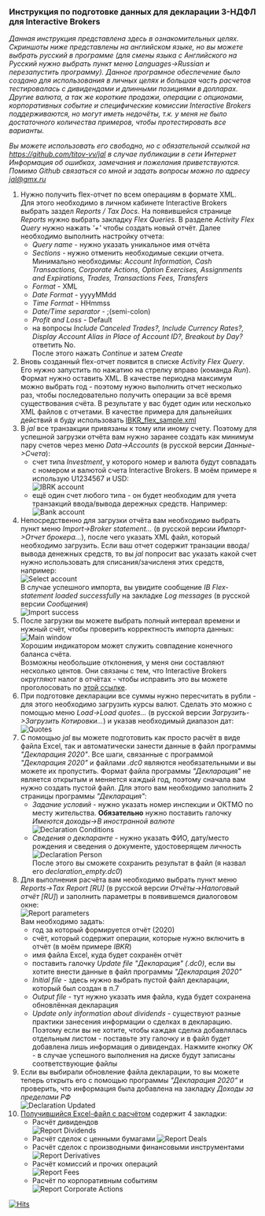 ### Инструкция по подготовке данных для декларации 3-НДФЛ для Interactive Brokers

*Данная инструкция представлена здесь в ознакомительных целях. Скриншоты ниже представлены на английском языке, но вы можете выбрать русский в программе (для смены языка с Английского на Русский нужно выбрать пункт меню Languages->Russian и перезапустить программу).
Данное програмное обеспечение было создано для использования в личных целях и большая часть расчетов тестировалась с дивидендами и длинными позициями в долларах.  
Другие валюта, а так же короткие продажи, операции с опционами, корпоративных событие и специфические комиссии Interactive Brokers поддерживаются, но могут иметь недочёты, т.к. у меня не было достаточного количества примеров, чтобы протестировать все варианты.*


*Вы можете использовать его свободно, но с обязательной ссылкой на https://github.com/titov-vv/jal в случае публикации в сети Интернет   
Информация об ошибках, замечания и пожелания приветствуются. Помимо Github связаться со мной и задать вопросы можно по адресу [jal@gmx.ru](mailto:jal@gmx.ru?subject=%5BJAL%5D%20Tax%20report)*


1. Нужно получить flex-отчет по всем операциям в формате XML.  
Для этого необходимо в личном кабинете Interactive Brokers выбрать заздел *Reports / Tax Docs*. 
На появившейся странице *Reports* нужно выбрать закладку *Flex Queries*. В разделе *Activity Flex Query* нужно нажать *'+'* чтобы создать новый отчёт.
Далее необходимо выполнить настройку отчета:
    - *Query name* - нужно указать уникальное имя отчёта
    - *Sections* - нужно отменить необходимые секции отчета. Минимально необходимы: *Account Information, Cash Transactions, Corporate Actions, Option Exercises, Assignments and Expirations, Trades, Transactions Fees, Transfers*
    - *Format* - XML
    - *Date Format* - yyyyMMdd
    - *Time Format* - HHmmss
    - *Date/Time separator* - ;(semi-colon)
    - *Profit and Loss* - Default
    - на вопросы *Include Canceled Trades?, Include Currency Rates?, Display Account Alias in Place of Account ID?, Breakout by Day?* ответить No.  
    После этого нажать *Continue* и затем *Create*  
2. Вновь созданный flex-отчет появится в списке *Activity Flex Query*. Его нужно запустить по нажатию на стрелку вправо (команда *Run*).
Формат нужно оставить XML. В качестве периодна максимум можно выбрать год - поэтому нужно выполнить отчет несколько раз, чтобы последовательно получить операции за всё время существования счёта.
В результате у вас будет один или несколько XML файлов с отчетами. В качестве примера для дальнейших действий я буду использовать [IBKR_flex_sample.xml](https://github.com/titov-vv/jal/blob/master/docs/ru-tax-3ndfl/IBKR_flex_sample.xml)
3. В *jal* все транзакции привязаны к тому или иному счету. Поэтому для успешной загрузки отчёта вам нужно заранее создать как минимум пару счетов через меню *Data->Accounts* (в русской версии *Данные->Счета*):
    - счет типа *Investment*, у которого номер и валюта будут совпадать с номером и валютой счета Interactive Brokers. В моём примере я использую U1234567 и USD:  
    ![IBRK account](https://github.com/titov-vv/jal/blob/master/docs/ru-tax-3ndfl/img/ibkr_account.png?raw=true) 
    - ещё один счет любого типа - он будет необходим для учета транзакций ввода/вывода дережных средств. Например:  
    ![Bank account](https://github.com/titov-vv/jal/blob/master/docs/ru-tax-3ndfl/img/bank_account.png?raw=true)  
4. Непосредственно для загрузки отчёта вам необходимо выбрать пункт меню *Import->Broker statement...* (в русской версии *Импорт->Отчет брокера...*), после чего указать XML файл, который необходимо загрузить.
Если ваш отчет содержит транзации ввода/вывода денежных средств, то вы *jal* попросит вас указать какой счет нужно использовать для списания/зачисленя этих средств, например:  
![Select account](https://github.com/titov-vv/jal/blob/master/docs/ru-tax-3ndfl/img/account_selection.png?raw=true)  
В случае успешного импорта, вы увидите сообщение *IB Flex-statement loaded successfully* на закладке *Log messages* (в русской версии *Сообщения*)  
![Import success](https://github.com/titov-vv/jal/blob/master/docs/ru-tax-3ndfl/img/import_log.png?raw=true)
5. После загрузки вы можете выбрать полный интервал времени и нужный счёт, чтобы проверить корректность импорта данных:  
![Main window](https://github.com/titov-vv/jal/blob/master/docs/ru-tax-3ndfl/img/main_window.png?raw=true)  
Хорошим индикатором может служить совпадение конечного баланса счёта.  
Возможны необольшие отклонения, у меня они составляют несколько центов. Они связаны с тем, что Interactive Brokers округляют налог в отчётах - чтобы исправить это вы можете проголосовать по [этой ссылке](https://interactivebrokers.com/en/general/poll/featuresPoll.php?sid=15422). 
6. При подготовке декларации все суммы нужно пересчитать в рубли - для этого необходимо загрузить курсы валют.
Сделать это можно с помощью меню *Load->Load quotes...* (в русской версии *Загрузить->Загрузить Котировки...*) и указав необходимый диапазон дат:  
![Quotes](https://github.com/titov-vv/jal/blob/master/docs/ru-tax-3ndfl/img/update_quotes.png?raw=true)
7. С помощью *jal* вы можете подготовить как просто расчёт в виде файла Excel, так и автоматически занести данные в файл программы *"Декларация 2020"*. 
Все шаги, связанные с программой *"Декларация 2020"* и файлами *.dc0* являются необязательными и вы можете их пропустить.
Формат файла программы *"Декларация"* не является открытым и меняется каждый год, поэтому сначала вам нужно создать пустой файл.
Для этого вам необходимо заполнить 2 страницы программы *"Декларация"*:
    - *Задание условий* - нужно указать номер инспекции и ОКТМО по месту жительства. **Обязательно** нужно поставить галочку *Имеются доходы->В иностранной валюте*  
    ![Declaration Conditions](https://github.com/titov-vv/jal/blob/master/docs/ru-tax-3ndfl/img/declaration_1.png?raw=true)
    - *Сведения о декларанте* - нужно указать ФИО, дату/место рождения и сведения о документе, удостоверящем личность
    ![Declaration Person](https://github.com/titov-vv/jal/blob/master/docs/ru-tax-3ndfl/img/declaration_2.png?raw=true)   
После этого вы сможете сохранить результат в файл (я назвал его *declaration_empty.dc0*)
8. Для выполнения расчёта вам необходимо выбрать пункт меню *Reports->Tax Report \[RU]* (в русской версии *Отчёты->Налоговый отчёт \[RU]*) и заполнить параметры в появившемся диалоговом окне:  
![Report parameters](https://github.com/titov-vv/jal/blob/master/docs/ru-tax-3ndfl/img/report_params.png?raw=true)  
Вам необходимо задать:
    - год за который формируется отчёт (2020)
    - счёт, который содержит операции, которые нужно включить в отчёт (в моём примере *IBKR*)
    - имя файла Excel, куда будет сохранён отчёт
    - поставить галочку *Update file "Декларация" \(.dc0)*, если вы хотите внести данные в файл программы *"Декларация 2020"*
    - *Initial file* - здесь нужно выбрать пустой файл декларации, который был создан в п.7
    - *Output file* - тут нужно указать имя файла, куда будет сохранена обновлённая декларация
    - *Update only information about dividends* - существуют разные практики занесения информации о сделках в декларацию. 
    Поэтому если вы не хотите, чтобы каждая сделка добавлялась отдельным листом - поставьте эту галочку и в файл будет добавлена лишь информация о дивидендах.
Нажмите кнопку *OK* - в случае успешного выполнения на диске будут записаны соответствующие файлы
9. Если вы выбирали обновление файла декларации, то вы можете теперь открыть его с помощью программы *"Декларация 2020"* и проверить, что информация была добавлена на закладку *Доходы за пределами РФ*  
![Declaration Updated](https://github.com/titov-vv/jal/blob/master/docs/ru-tax-3ndfl/img/declaration_3.png?raw=true)
10. [Получившийся Excel-файл с расчётом](https://github.com/titov-vv/jal/blob/master/docs/ru-tax-3ndfl/3ndfl_tax_report.xlsx) содержит 4 закладки:  
    - Расчёт дивидендов  
    ![Report Dividends](https://github.com/titov-vv/jal/blob/master/docs/ru-tax-3ndfl/img/report_1.png?raw=true)
    - Расчёт сделок с ценными бумагами 
    ![Report Deals](https://github.com/titov-vv/jal/blob/master/docs/ru-tax-3ndfl/img/report_2.png?raw=true)
    - Расчёт сделок с производными финансовыми инструментами
    ![Report Derivatives](https://github.com/titov-vv/jal/blob/master/docs/ru-tax-3ndfl/img/report_3.png?raw=true)
    - Расчёт комиссий и прочих операций  
    ![Report Fees](https://github.com/titov-vv/jal/blob/master/docs/ru-tax-3ndfl/img/report_4.png?raw=true)
    - Расчёт по корпоративным событиям  
    ![Report Corporate Actions](https://github.com/titov-vv/jal/blob/master/docs/ru-tax-3ndfl/img/report_5.png?raw=true)
    

[![Hits](https://hits.seeyoufarm.com/api/count/incr/badge.svg?url=https%3A%2F%2Fgithub.com%2Ftitov-vv%2Fjal%2Fblob%2Fmaster%2Fdocs%2Fru-tax-3ndfl%2Ftaxes.md&count_bg=%23B981DD&title_bg=%23555555&icon=&icon_color=%23E7E7E7&title=tax&edge_flat=false)](https://hits.seeyoufarm.com)
